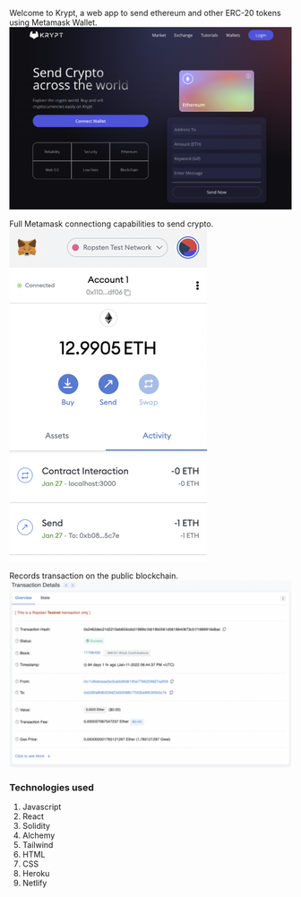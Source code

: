 Welcome to Krypt, a web app to send ethereum and other ERC-20 tokens using Metamask Wallet.
![Splash Page](https://github.com/jacquesjg/web3.0-blockchain-react-app/blob/main/client/screens/screen1.png?raw=true "Splash Page")

Full Metamask connectiong capabilities to send crypto.  
![Metamask](https://github.com/jacquesjg/web3.0-blockchain-react-app/blob/main/client/screens/screen2.png?raw=true "Metamask Page")

Records transaction on the public blockchain.
![Metamask](https://github.com/jacquesjg/web3.0-blockchain-react-app/blob/main/client/screens/screen3.png?raw=true "Metamask Page")


### Technologies used

1.  Javascript
2.  React
3.  Solidity
4.  Alchemy
5.  Tailwind
6.  HTML
7.  CSS
8.  Heroku
9.  Netlify
